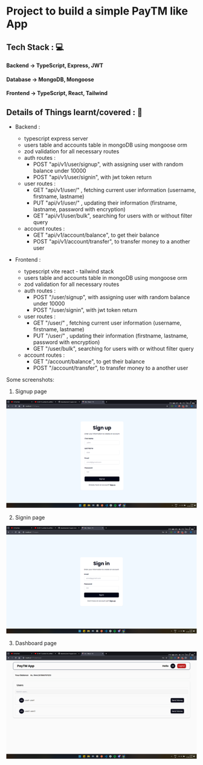 # Project to build a simple PayTM like App

<!-- ## Deployed Live on 🚀: -->
<!-- ### Frontend : Vercel -> https://week-3-todo-app-mern.vercel.app/
### Backend : Render -> https://week-3-todo-app-mern.onrender.com/todos -->

## Tech Stack : 💻
#### Backend -> TypeScript, Express, JWT 
#### Database -> MongoDB, Mongoose
#### Frontend -> TypeScript, React, Tailwind


<!-- ## Tests Done (POSTMAN and FRONTEND) : ✅ 👍 -->
<!-- - successfully creates new todos
- open routes/no authentication
- mark as done capability
- all synchronous backend with frontend -->


## Details of Things learnt/covered : 🎊

- Backend :
    - typescript express server
    - users table and accounts table in mongoDB using mongoose orm
    - zod validation for all necessary routes
    - auth routes : 
        - POST "api/v1/user/signup", with assigning user with random balance under 10000 
        - POST "api/v1/user/signin", with jwt token return
    - user routes : 
        - GET "api/v1/user/" , fetching current user information (username, firstname, lastname)
        - PUT "api/v1/user/" , updating their information (firstname, lastname, password with encryption)
        - GET "api/v1/user/bulk", searching for users with or without filter query
    - account routes :
        - GET "api/v1/account/balance", to get their balance
        - POST "api/v1/account/transfer", to transfer money to a another user


- Frontend :
    - typescript vite react - tailwind stack
    - users table and accounts table in mongoDB using mongoose orm
    - zod validation for all necessary routes
    - auth routes : 
        - POST "/user/signup", with assigning user with random balance under 10000 
        - POST "/user/signin", with jwt token return
    - user routes : 
        - GET "/user/" , fetching current user information (username, firstname, lastname)
        - PUT "/user/" , updating their information (firstname, lastname, password with encryption)
        - GET "/user/bulk", searching for users with or without filter query
    - account routes :
        - GET "/account/balance", to get their balance
        - POST "/account/transfer", to transfer money to a another user

Some screenshots:

1. Signup page

![signup page](image-3.png)

2. Signin page

![signin page](image-2.png)

3. Dashboard page

![dashboard page](image-4.png)


<!-- ## Bugs : ❌ -->
<!-- - no bugs recorded for the required functioning -->


<!-- ## Run : 🚀 -->
<!-- - Create .env in root folder and set the environment variables JWT_SECRET and MONGO_URL
- Run <code> node index.js </code> in root folder -->

